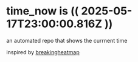 # time_now is (( 2025-05-17T23:00:00.816Z ))

an automated repo that shows the currnent time

inspired by [breakingheatmap](https://github.com/breakingheatmap/breakingheatmap)